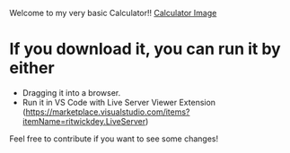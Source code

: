 Welcome to my very basic Calculator!!
[Calculator Image](https://user-images.githubusercontent.com/40303747/204848811-7ee8eab7-1043-4273-b2be-9ad9e60b9723.PNG)

# If you download it, you can run it by either
 - Dragging it into a browser.
 - Run it in VS Code with Live Server Viewer Extension (https://marketplace.visualstudio.com/items?itemName=ritwickdey.LiveServer)

Feel free to contribute if you want to see some changes!
